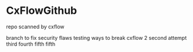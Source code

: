 # CxFlowGithub
repo scanned by cxflow

branch to fix security flaws
testing ways to break cxflow
2
second attempt
third
fourth
fifth
fifth
